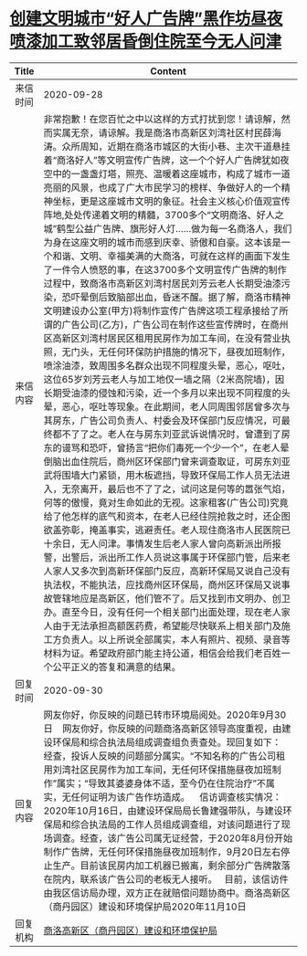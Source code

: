 # [创建文明城市“好人广告牌”黑作坊昼夜喷漆加工致邻居昏倒住院至今无人问津](http://www.shangluo.gov.cn/zmhd/ldxxxx.jsp?urltype=leadermail.LeaderMailContentUrl&wbtreeid=1112&leadermailid=6495)

| Title |                                                                                                                                                                                                                                                                                                                                                                                                                                                                                                                                                                     Content                                                                                                                                                                                                                                                                                                                                                                                                                                                                                                                                                                     |
|:-----:|-------------------------------------------------------------------------------------------------------------------------------------------------------------------------------------------------------------------------------------------------------------------------------------------------------------------------------------------------------------------------------------------------------------------------------------------------------------------------------------------------------------------------------------------------------------------------------------------------------------------------------------------------------------------------------------------------------------------------------------------------------------------------------------------------------------------------------------------------------------------------------------------------------------------------------------------------------------------------------------------------------------------------------------------------------------------------------------------------------------------------------------------------|
| 来信时间  | 2020-09-28                                                                                                                                                                                                                                                                                                                                                                                                                                                                                                                                                                                                                                                                                                                                                                                                                                                                                                                                                                                                                                                                                                                                      |
| 来信内容  | 非常抱歉！在您百忙之中以这样的方式打扰到您！请谅解，然而实属无奈，请谅解。我是商洛市高新区刘湾社区村民薛海涛。众所周知，近期在商洛市城区的大街小巷、主次干道悬挂着“商洛好人”等文明宣传广告牌，这一个个好人广告牌犹如夜空中的一盏盏灯塔，照亮、温暖着这座城市，构成了城市一道亮丽的风景，也成了广大市民学习的榜样、争做好人的一个精神坐标，更是这座城市文明的象征。社会主义核心价值观宣传阵地,处处传递着文明的精髓，3700多个“文明商洛、好人之城”鹤型公益广告牌、旗形好人灯……做为每一名商洛人，我们为身在这座文明的城市而感到庆幸、骄傲和自豪。这本该是一个和谐、文明、幸福美满的大商洛，可就在这样的画面下发生了一件令人愤怒的事，在这3700多个文明宣传广告牌的制作过程中，致商洛市高新区刘湾村居民刘芳云老人长期受油漆污染，恐吓晕倒后致脑部出血，昏迷不醒。据了解，商洛市精神文明建设办公室(甲方)将制作宣传广告牌这项工程承接给了所谓的广告公司(乙方)，广告公司在制作这些宣传牌时，在商州区高新区刘湾村居民区租用民房作为加工车间，在没有营业执照，无门头，无任何环保防护措施的情况下，昼夜加班制作，喷涂油漆，致周围多名群众出现不同程度头晕，恶心，呕吐，这位65岁刘芳云老人与加工地仅一墙之隔（2米高院墙)，因长期受油漆的侵蚀和污染，近一个多月以来出现不同程度的头晕，恶心，呕吐等现象。在此期间，老人同周围邻居曾多次与其房东，广告公司负责人、村委会及环保部门反应情况，可最终都不了了之。老人在与房东刘亚武诉说情况时，曾遭到了房东的谩骂和恐吓，曾扬言“把你们毒死一个少一个”，在老人晕倒脑出血住院后，商州区环保部门曾来调查取证，可房东刘亚武将围墙大门紧锁，用木板遮挡，导致环保局工作人员无法进入，无奈离开，最后也不了了之，试问这是何等的嚣张气焰，何等的傲慢，竟对生命如此的无视。这家租客(广告公司)究竟给了他怎样的底气和资本，在老人已经住院抢救之时，还企图欲盖弥彰，掩盖事实，逃避责任。老人现住商洛市人民医院已十余日，无人问津。事情发生后老人家人曾向高新派出所报警，出警后，派出所工作人员说这事属于环保部门管，后来老人家人又多次到高新环保部门反应，高新环保局又说自己没有执法权，不能执法，应找商州区环保局，商州区环保局又说事故管辖地应是高新区，他们管不了。后又找到市文明办、创卫办。直至今日，没有任何一个相关部门出面处理，现在老人家人由于无法承担高额医药费，希望能尽快联系上相关部门及施工方负责人。以上所说全部属实，本人有照片、视频、录音等材料为证。希望政府部门能主持公道，相信会给我们老百姓一个公平正义的答复和满意的结果。 |
| 回复时间  | 2020-09-30                                                                                                                                                                                                                                                                                                                                                                                                                                                                                                                                                                                                                                                                                                                                                                                                                                                                                                                                                                                                                                                                                                                                      |
| 回复内容  | 网友你好，你反映的问题已转市环境局阅处。2020年9月30日    网友你好，你反映的问题商洛高新区领导高度重视，由建设环保局和综合执法局组成调查组负责查处。现回复如下：    经查，投诉人反映的问题部分属实。“不知名称的广告公司租用刘湾社区民房作为加工车间，无任何环保措施昼夜加班制作”属实；“导致其婆婆身体不适，至今仍在住院治疗”不属实，无任何证明为该广告作坊造成。    信访调查核实情况：2020年10月16日，由建设环保局局长鲁建强带队，与建设环保局和综合执法局的工作人员组成调查组，对该问题进行了现场调查。经查，该广告公司属无证经营，于2020年8月份开始制作广告牌，无任何环保措施昼夜加班制作，9月20日左右停止生产。目前该民房内加工机器已搬离，剩余部分广告牌散落在院内，联系该广告公司的老板无人接听。   目前，该信访件由我区信访局办理，双方正在就赔偿问题协商中。商洛高新区（商丹园区）建设和环境保护局2020年11月10日                                                                                                                                                                                                                                                                                                                                                                                                                                                                                                                                                                                                                                                                                                            |
| 回复机构  | [商洛高新区（商丹园区）建设和环境保护局](../../category/agencies/商洛高新区（商丹园区）建设和环境保护局.md)                                                                                                                                                                                                                                                                                                                                                                                                                                                                                                                                                                                                                                                                                                                                                                                                                                                                                                                                                                                                                                                                           |